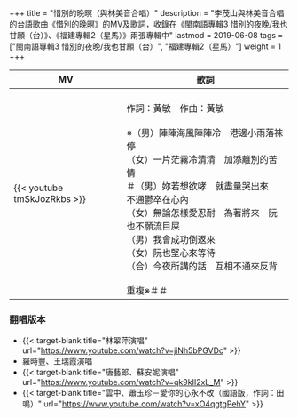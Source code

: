 +++
title = "惜別的晚暝（與林美音合唱）"
description = "李茂山與林美音合唱的台語歌曲《惜別的晚暝》的MV及歌詞，收錄在《閩南語專輯3 惜別的夜晚/我也甘願（台）》、《福建專輯2（星馬）》兩張專輯中"
lastmod = 2019-06-08
tags = ["閩南語專輯3 惜別的夜晚/我也甘願（台）",  "福建專輯2（星馬）"]
weight = 1
+++

MV  | 歌詞  
--------------|-------
{{< youtube tmSkJozRkbs >}}|<br/>作詞：黃敏　作曲：黃敏<br/><br/> ※（男）陣陣海風陣陣冷　港邊小雨落袜停<br/>（女）一片茫霧冷清清　加添離別的苦情<br/>＃（男）妳若想欲哮　就盡量哭出來　不通鬱卒在心內<br/>（女）無論怎樣愛忍耐　為著將來　阮也不願流目屎<br/>（男）我會成功倒返來<br/>（女）阮也堅心來等待<br/>（合）今夜所講的話　互相不通來反背<br/><br/>重複※＃＃


### 翻唱版本

* {{< target-blank title="林翠萍演唱" url="https://www.youtube.com/watch?v=jiNh5bPGVDc" >}}
* 羅時豐、王瑞霞演唱
* {{< target-blank title="唐藝郎、蘇安妮演唱" url="https://www.youtube.com/watch?v=qk9kII2xL_M" >}}
* {{< target-blank title="雲中、蕭玉珍－愛你的心永不改（國語版，作詞：田鳴）" url="https://www.youtube.com/watch?v=xO4qgtgPehY" >}}